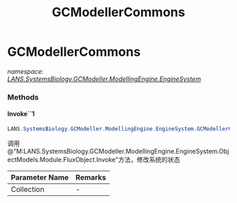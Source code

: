 ﻿---
title: GCModellerCommons
---

# GCModellerCommons
_namespace: [LANS.SystemsBiology.GCModeller.ModellingEngine.EngineSystem](N-LANS.SystemsBiology.GCModeller.ModellingEngine.EngineSystem.html)_





### Methods

#### Invoke``1
```csharp
LANS.SystemsBiology.GCModeller.ModellingEngine.EngineSystem.GCModellerCommons.Invoke``1(System.Collections.Generic.IEnumerable{``0})
```
调用@"M:LANS.SystemsBiology.GCModeller.ModellingEngine.EngineSystem.ObjectModels.Module.FluxObject.Invoke"方法，修改系统的状态

|Parameter Name|Remarks|
|--------------|-------|
|Collection|-|



